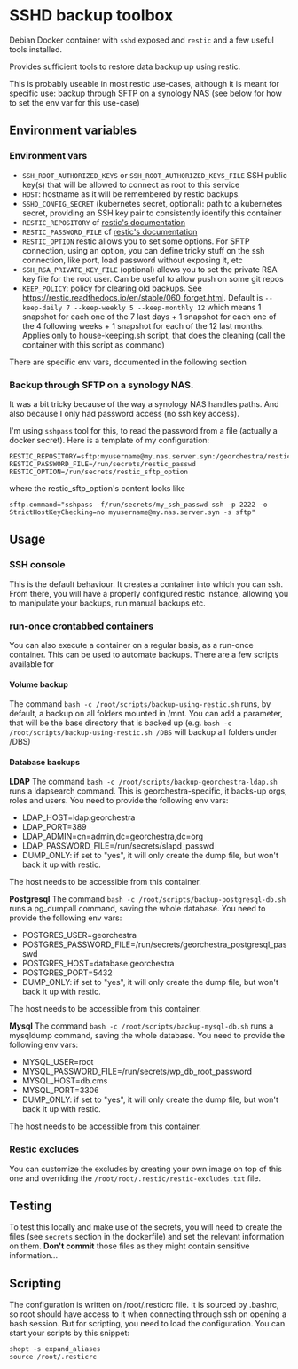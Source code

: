# SSHD backup toolbox

Debian Docker container with `sshd` exposed and `restic` and a few useful tools installed.

Provides sufficient tools to restore data backup up using restic.

This is probably useable in most restic use-cases, although it is meant for specific use:
backup through SFTP on a synology NAS (see below for how to set the env var for this use-case)

## Environment variables

### Environment vars

- `SSH_ROOT_AUTHORIZED_KEYS` or `SSH_ROOT_AUTHORIZED_KEYS_FILE` SSH public key(s) that will be allowed to connect as root to this service
- `HOST`: hostname as it will be remembered by restic backups.
- `SSHD_CONFIG_SECRET` (kubernetes secret, optional): path to a kubernetes secret, providing an SSH key pair to consistently identify this container
- `RESTIC_REPOSITORY` cf [restic's documentation](https://restic.readthedocs.io/en/stable/030_preparing_a_new_repo.html)
- `RESTIC_PASSWORD_FILE` cf [restic's documentation](https://restic.readthedocs.io/en/stable/030_preparing_a_new_repo.html)
- `RESTIC_OPTION` restic allows you to set some options. For SFTP connection, using an option, you can define tricky stuff on the ssh connection, like port, load password without exposing it, etc
- `SSH_RSA_PRIVATE_KEY_FILE` (optional) allows you to set the private RSA key file for the root user. Can be useful to allow push on some git repos
- `KEEP_POLICY`: policy for clearing old backups. See https://restic.readthedocs.io/en/stable/060_forget.html. Default is `--keep-daily 7 --keep-weekly 5 --keep-monthly 12` which means 1 snapshot for each one of the 7 last days + 1 snapshot for each one of the 4 following weeks + 1 snapshot for each of the 12 last months. Applies only to house-keeping.sh script, that does the cleaning (call the container with this script as command)

There are specific env vars, documented in the following section

### Backup through SFTP on a synology NAS.
It was a bit tricky because of the way a synology NAS handles paths. And also because I only had
password access (no ssh key access).

I'm using `sshpass` tool for this, to read the password from a file (actually a docker secret).
Here is a template of my configuration:
```
RESTIC_REPOSITORY=sftp:myusername@my.nas.server.syn:/georchestra/restic_bk
RESTIC_PASSWORD_FILE=/run/secrets/restic_passwd
RESTIC_OPTION=/run/secrets/restic_sftp_option
```
where the restic_sftp_option's content looks like
```
sftp.command="sshpass -f/run/secrets/my_ssh_passwd ssh -p 2222 -o StrictHostKeyChecking=no myusername@my.nas.server.syn -s sftp"
```

## Usage
### SSH console
This is the default behaviour. It creates a container into which you can ssh. From there, you will have a properly configured restic instance, allowing you to manipulate your backups, run manual backups etc.

### run-once crontabbed containers
You can also execute a container on a regular basis, as a run-once container. This can be used to automate backups. There are a few scripts available for

#### Volume backup
The command `bash -c /root/scripts/backup-using-restic.sh` runs, by default, a backup on all folders mounted in /mnt. You can add a parameter, that will be the base directory that is backed up (e.g. `bash -c /root/scripts/backup-using-restic.sh /DBS` will backup all folders under /DBS)

#### Database backups
**LDAP**
The command `bash -c /root/scripts/backup-georchestra-ldap.sh` runs a ldapsearch command. This is georchestra-specific, it backs-up orgs, roles and users.
You need to provide the following env vars:
- LDAP_HOST=ldap.georchestra
- LDAP_PORT=389
- LDAP_ADMIN=cn=admin,dc=georchestra,dc=org
- LDAP_PASSWORD_FILE=/run/secrets/slapd_passwd
- DUMP_ONLY: if set to "yes", it will only create the dump file, but won't back it up with restic.

The host needs to be accessible from this container.

**Postgresql**
The command `bash -c /root/scripts/backup-postgresql-db.sh` runs a pg_dumpall command, saving the whole database.
You need to provide the following env vars:
- POSTGRES_USER=georchestra
- POSTGRES_PASSWORD_FILE=/run/secrets/georchestra_postgresql_passwd
- POSTGRES_HOST=database.georchestra
- POSTGRES_PORT=5432
- DUMP_ONLY: if set to "yes", it will only create the dump file, but won't back it up with restic.

The host needs to be accessible from this container.

**Mysql**
The command `bash -c /root/scripts/backup-mysql-db.sh` runs a mysqldump command, saving the whole database.
You need to provide the following env vars:
- MYSQL_USER=root
- MYSQL_PASSWORD_FILE=/run/secrets/wp_db_root_password
- MYSQL_HOST=db.cms
- MYSQL_PORT=3306
- DUMP_ONLY: if set to "yes", it will only create the dump file, but won't back it up with restic.

The host needs to be accessible from this container.

### Restic excludes
You can customize the excludes by creating your own image on top of this one and overriding the `/root/root/.restic/restic-excludes.txt` file.

## Testing
To test this locally and make use of the secrets, you will need to create the files (see `secrets` section in the dockerfile)
and set the relevant information on them. **Don't commit** those files as they might contain sensitive information...

## Scripting
The configuration is written on /root/.resticrc file. It is sourced by .bashrc, so root should have access to it when connecting through ssh on
opening a bash session.
But for scripting, you need to load the configuration. You can start your scripts by this snippet:
```
shopt -s expand_aliases
source /root/.resticrc
```
